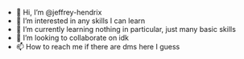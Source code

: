 - 👋 Hi, I’m @jeffrey-hendrix
- 👀 I’m interested in any skills I can learn
- 🌱 I’m currently learning nothing in particular, just many basic skills
- 💞️ I’m looking to collaborate on idk
- 📫 How to reach me if there are dms here I guess

<!---
jeffrey-hendrix/jeffrey-hendrix is a ✨ special ✨ repository because its `README.md` (this file) appears on your GitHub profile.
You can click the Preview link to take a look at your changes.
--->
